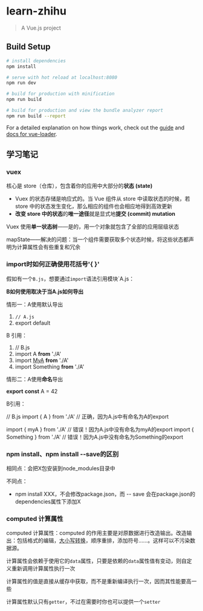# learn-zhihu

> A Vue.js project

## Build Setup

``` bash
# install dependencies
npm install

# serve with hot reload at localhost:8080
npm run dev

# build for production with minification
npm run build

# build for production and view the bundle analyzer report
npm run build --report
```

For a detailed explanation on how things work, check out the [guide](http://vuejs-templates.github.io/webpack/) and [docs for vue-loader](http://vuejs.github.io/vue-loader).

## 学习笔记
### vuex

核心是 store（仓库），包含着你的应用中大部分的**状态 (state)**

- Vuex 的状态存储是响应式的。当 Vue 组件从 store 中读取状态的时候，若 store 中的状态发生变化，那么相应的组件也会相应地得到高效更新
- **改变 store 中的状态**的**唯一途径**就是显式地**提交 (commit) mutation**

Vuex 使用**单一状态树**——是的，用一个对象就包含了全部的应用层级状态



mapState——解决的问题：当一个组件需要获取多个状态时候，将这些状态都声明为计算属性会有些重复和冗余



### import时如何正确使用花括号'{ }'

假如有一个`B.js`，想要通过`import`语法引用模块`A.js：

**B如何使用取决于当A.js如何导出**

情形一：A使用默认导出

1. `// A.js`
2. export default 

B 引用：

1. //  B.js
2. import A **from** './A'
3. import  [MyA](https://www.baidu.com/s?wd=MyA&tn=24004469_oem_dg&rsv_dl=gh_pl_sl_csd) **from** './A'
4. import Something **from** './A'

情形二：A使用**命名**导出

**export** **const** A = 42

B引用：

// B.js
import { A } from './A'                 // 正确，因为A.js中有命名为A的export

import { myA } from './A'               // 错误！因为A.js中没有命名为myA的export
import { Something } from './A'         // 错误！因为A.js中没有命名为Something的export



### npm install、npm install --save的区别

相同点：会把X包安装到node_modules目录中

不同点：

- npm install XXX，不会修改package.json，而 -- save 会在package.json的dependencies属性下添加X

### computed 计算属性

computed 计算属性：computed 的作用主要是对原数据进行改造输出。改造输出：包括格式的编辑，[大小写转换](https://www.baidu.com/s?wd=%E5%A4%A7%E5%B0%8F%E5%86%99%E8%BD%AC%E6%8D%A2&tn=24004469_oem_dg&rsv_dl=gh_pl_sl_csd)，顺序重排，添加符号……。这样可以不污染数据源。



计算属性会依赖于使用它的`data`属性，只要是依赖的`data`属性值有变动，则自定义重新调用计算属性执行一次



计算属性的值是直接从缓存中获取，而不是重新编译执行一次，因而其性能要高一些



计算属性默认只有`getter`，不过在需要时你也可以提供一个`setter`



